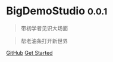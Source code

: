 <!-- ![logo](_media/logo.jpeg ':size=5%') -->

# BigDemoStudio <small>0.0.1</small>

> 带初学者见识大场面

> 帮老油条打开新世界

[GitHub](https://github.com/BigDemoStudio)
[Get Started](/docs/BigDemo项目文档/_sidebar.md)